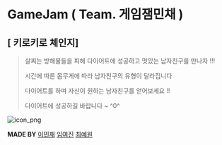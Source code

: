 # GameJam ( Team. 게임잼민채 )

[ 키로키로 체인지]
------------------

> 살찌는 방해물들을 피해 다이어트에 성공하고
> 멋있는 남자친구를 만나자 !!!
>
> 시간에 따른 몸무게에 따라 남자친구의 유형이 달라집니다
> 
> 다이어트를 하며 자신이 원하는 남자친구를 얻어보세요 !! 
> 
> 다이어트에 성공하길 바랍니다 ~ ^0^

![icon_png](https://user-images.githubusercontent.com/98925762/200310201-0eede562-0267-4c44-b933-efa17d7a8a66.png)











**MADE BY**
 [이민채](https://github.com/minchae123)
 [임여진](https://github.com/ye0jin)
 [최예원](https://github.com/Choiyewon1112)

